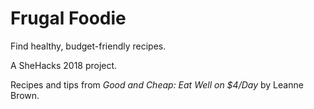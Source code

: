 # Frugal Foodie
Find healthy, budget-friendly recipes.

A SheHacks 2018 project.

Recipes and tips from _Good and Cheap: Eat Well on $4/Day_ by Leanne Brown.



